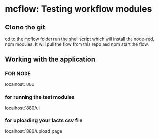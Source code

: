 # mcflow: Testing workflow modules


## Clone the git

cd to the mcflow folder run the shell script which will install the node-red, npm modules. It will pull the flow from this repo and npm start the flow.

## Working with the application

### FOR NODE
localhost:1880

### for running the test modules
 localhost:1880/ui  
 
 ### for uploading your facts csv file
 localhost:1880/upload_page 


